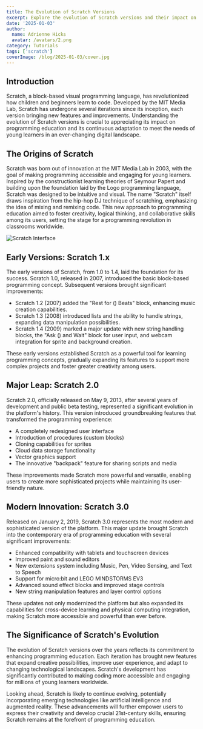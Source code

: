 ```yaml
---
title: The Evolution of Scratch Versions
excerpt: Explore the evolution of Scratch versions and their impact on programming education.
date: '2025-01-03'
author:
  name: Adrienne Hicks
  avatar: /avatars/2.png
category: Tutorials
tags: ['scratch']
coverImage: /blog/2025-01-03/cover.jpg
---
```


## Introduction

Scratch, a block-based visual programming language, has revolutionized how children and beginners learn to code. Developed by the MIT Media Lab, Scratch has undergone several iterations since its inception, each version bringing new features and improvements. Understanding the evolution of Scratch versions is crucial to appreciating its impact on programming education and its continuous adaptation to meet the needs of young learners in an ever-changing digital landscape.

## The Origins of Scratch

Scratch was born out of innovation at the MIT Media Lab in 2003, with the goal of making programming accessible and engaging for young learners. Inspired by the constructionist learning theories of Seymour Papert and building upon the foundation laid by the Logo programming language, Scratch was designed to be intuitive and visual. The name "Scratch" itself draws inspiration from the hip-hop DJ technique of scratching, emphasizing the idea of mixing and remixing code. This new approach to programming education aimed to foster creativity, logical thinking, and collaborative skills among its users, setting the stage for a programming revolution in classrooms worldwide.

![Scratch Interface](https://www.researchgate.net/profile/Stamatios-Papadakis-2/publication/330062216/figure/fig4/AS:768244981968913@1560175285460/Scratch-versions-see-online-version-for-colours.ppm)

## Early Versions: Scratch 1.x

The early versions of Scratch, from 1.0 to 1.4, laid the foundation for its success. Scratch 1.0, released in 2007, introduced the basic block-based programming concept. Subsequent versions brought significant improvements:

- Scratch 1.2 (2007) added the "Rest for () Beats" block, enhancing music creation capabilities.
- Scratch 1.3 (2008) introduced lists and the ability to handle strings, expanding data manipulation possibilities.
- Scratch 1.4 (2009) marked a major update with new string handling blocks, the "Ask () and Wait" block for user input, and webcam integration for sprite and background creation.

These early versions established Scratch as a powerful tool for learning programming concepts, gradually expanding its features to support more complex projects and foster greater creativity among users.

## Major Leap: Scratch 2.0

Scratch 2.0, officially released on May 9, 2013, after several years of development and public beta testing, represented a significant evolution in the platform's history. This version introduced groundbreaking features that transformed the programming experience:

- A completely redesigned user interface
- Introduction of procedures (custom blocks)
- Cloning capabilities for sprites
- Cloud data storage functionality
- Vector graphics support
- The innovative "backpack" feature for sharing scripts and media

These improvements made Scratch more powerful and versatile, enabling users to create more sophisticated projects while maintaining its user-friendly nature.

## Modern Innovation: Scratch 3.0

Released on January 2, 2019, Scratch 3.0 represents the most modern and sophisticated version of the platform. This major update brought Scratch into the contemporary era of programming education with several significant improvements:

- Enhanced compatibility with tablets and touchscreen devices
- Improved paint and sound editors
- New extensions system including Music, Pen, Video Sensing, and Text to Speech
- Support for micro:bit and LEGO MINDSTORMS EV3
- Advanced sound effect blocks and improved stage controls
- New string manipulation features and layer control options

These updates not only modernized the platform but also expanded its capabilities for cross-device learning and physical computing integration, making Scratch more accessible and powerful than ever before.

## The Significance of Scratch's Evolution

The evolution of Scratch versions over the years reflects its commitment to enhancing programming education. Each iteration has brought new features that expand creative possibilities, improve user experience, and adapt to changing technological landscapes. Scratch's development has significantly contributed to making coding more accessible and engaging for millions of young learners worldwide.

Looking ahead, Scratch is likely to continue evolving, potentially incorporating emerging technologies like artificial intelligence and augmented reality. These advancements will further empower users to express their creativity and develop crucial 21st-century skills, ensuring Scratch remains at the forefront of programming education.
